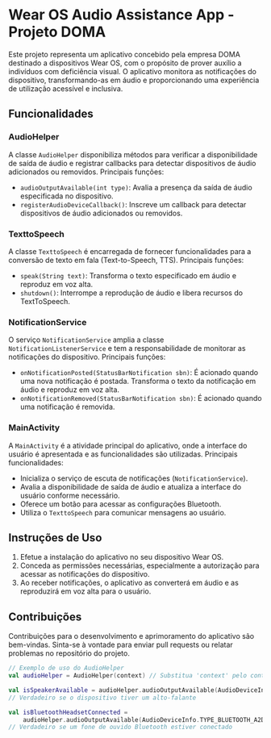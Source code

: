 # Wear OS Audio Assistance App - Projeto DOMA

Este projeto representa um aplicativo concebido pela empresa DOMA destinado a dispositivos Wear OS, com o propósito de prover auxílio a indivíduos com deficiência visual. O aplicativo monitora as notificações do dispositivo, transformando-as em áudio e proporcionando uma experiência de utilização acessível e inclusiva.

## Funcionalidades

### AudioHelper

A classe `AudioHelper` disponibiliza métodos para verificar a disponibilidade de saída de áudio e registrar callbacks para detectar dispositivos de áudio adicionados ou removidos. Principais funções:

- `audioOutputAvailable(int type)`: Avalia a presença da saída de áudio especificada no dispositivo.
- `registerAudioDeviceCallback()`: Inscreve um callback para detectar dispositivos de áudio adicionados ou removidos.

### TexttoSpeech

A classe `TexttoSpeech` é encarregada de fornecer funcionalidades para a conversão de texto em fala (Text-to-Speech, TTS). Principais funções:

- `speak(String text)`: Transforma o texto especificado em áudio e reproduz em voz alta.
- `shutdown()`: Interrompe a reprodução de áudio e libera recursos do TextToSpeech.

### NotificationService

O serviço `NotificationService` amplia a classe `NotificationListenerService` e tem a responsabilidade de monitorar as notificações do dispositivo. Principais funções:

- `onNotificationPosted(StatusBarNotification sbn)`: É acionado quando uma nova notificação é postada. Transforma o texto da notificação em áudio e reproduz em voz alta.
- `onNotificationRemoved(StatusBarNotification sbn)`: É acionado quando uma notificação é removida.

### MainActivity

A `MainActivity` é a atividade principal do aplicativo, onde a interface do usuário é apresentada e as funcionalidades são utilizadas. Principais funcionalidades:

- Inicializa o serviço de escuta de notificações (`NotificationService`).
- Avalia a disponibilidade de saída de áudio e atualiza a interface do usuário conforme necessário.
- Oferece um botão para acessar as configurações Bluetooth.
- Utiliza o `TexttoSpeech` para comunicar mensagens ao usuário.

## Instruções de Uso

1. Efetue a instalação do aplicativo no seu dispositivo Wear OS.
2. Conceda as permissões necessárias, especialmente a autorização para acessar as notificações do dispositivo.
3. Ao receber notificações, o aplicativo as converterá em áudio e as reproduzirá em voz alta para o usuário.

## Contribuições

Contribuições para o desenvolvimento e aprimoramento do aplicativo são bem-vindas. Sinta-se à vontade para enviar pull requests ou relatar problemas no repositório do projeto.

```kotlin
// Exemplo de uso do AudioHelper
val audioHelper = AudioHelper(context) // Substitua 'context' pelo contexto atual do seu aplicativo

val isSpeakerAvailable = audioHelper.audioOutputAvailable(AudioDeviceInfo.TYPE_BUILTIN_SPEAKER)
// Verdadeiro se o dispositivo tiver um alto-falante

val isBluetoothHeadsetConnected =
    audioHelper.audioOutputAvailable(AudioDeviceInfo.TYPE_BLUETOOTH_A2DP)
// Verdadeiro se um fone de ouvido Bluetooth estiver conectado
```
